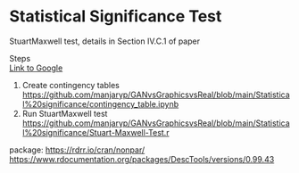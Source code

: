 # Statistical Significance Test

StuartMaxwell test, details in Section IV.C.1 of paper

Steps </br>
[Link to Google](https://www.google.com)
1. Create contingency tables https://github.com/manjaryp/GANvsGraphicsvsReal/blob/main/Statistical%20significance/contingency_table.ipynb </br>
2. Run StuartMaxwell test https://github.com/manjaryp/GANvsGraphicsvsReal/blob/main/Statistical%20significance/Stuart-Maxwell-Test.r

package:
https://rdrr.io/cran/nonpar/
https://www.rdocumentation.org/packages/DescTools/versions/0.99.43

